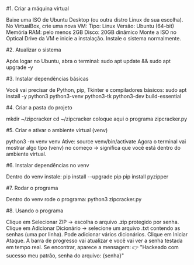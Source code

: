#1. Criar a máquina virtual

Baixe uma ISO de Ubuntu Desktop (ou outra distro Linux de sua escolha).
No VirtualBox, crie uma nova VM:
Tipo: Linux
Versão: Ubuntu (64-bit)
Memória RAM: pelo menos 2GB
Disco: 20GB dinâmico
Monte a ISO no Optical Drive da VM e inicie a instalação.
Instale o sistema normalmente.

#2. Atualizar o sistema

Após logar no Ubuntu, abra o terminal:
sudo apt update && sudo apt upgrade -y

#3. Instalar dependências básicas

Você vai precisar de Python, pip, Tkinter e compiladores básicos:
sudo apt install -y python3 python3-venv python3-tk python3-dev build-essential

#4. Criar a pasta do projeto

mkdir ~/zipcracker
cd ~/zipcracker
coloque aqui o programa zipcracker.py

#5. Criar e ativar o ambiente virtual (venv)

python3 -m venv venv
Ative:
source venv/bin/activate
Agora o terminal vai mostrar algo tipo (venv) no começo → significa que você está dentro do ambiente virtual.

#6. Instalar dependências no venv

Dentro do venv instale:
pip install --upgrade pip
pip install pyzipper

#7. Rodar o programa

Dentro do venv rode o programa:
python3 zipcracker.py

#8. Usando o programa

Clique em Selecionar ZIP → escolha o arquivo .zip protegido por senha.
Clique em Adicionar Dicionário → selecione um arquivo .txt contendo as senhas (uma por linha).
Pode adicionar vários dicionários.
Clique em Iniciar Ataque.
A barra de progresso vai atualizar e você vai ver a senha testada em tempo real.
Se encontrar, aparece a mensagem:
👉 "Hackeado com sucesso meu patrão, senha do arquivo: {senha}"
